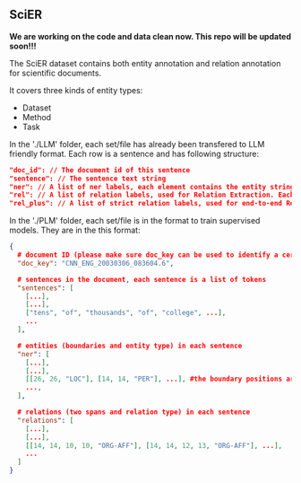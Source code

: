 ## SciER

**We are working on the code and data clean now. This repo will be updated soon!!!**

The SciER dataset contains both entity annotation and relation annotation for scientific documents.


It covers three kinds of entity types:
- Dataset
- Method
- Task


In the './LLM' folder, each set/file has already been transfered to LLM friendly format.
Each row is a sentence and has following structure:

```json
"doc_id": // The document id of this sentence
"sentence": // The sentence text string
"ner": // A list of ner labels, each element contains the entity string and its entity type. E.g., ["Entity String", "Entity Type"] such as ['feature extraction mechanisms', 'Method']
"rel": // A list of relation labels, used for Relation Extraction. Each element is a triplet, e.g., [Subject Entity, Relation Type, Object Entity], such as ['attention', 'Part-Of', 'recurrent neural networks']
"rel_plus": // A list of strict relation labels, used for end-to-end Relation Extraction. Each element is a triplet, e.g., [Subject Entity:Entity Type, Relation Type, Object Entity:Entity Type], such as ['attention:Method', 'Part-Of', 'recurrent neural networks:Method']
```


In the './PLM' folder, each set/file is in the format to train supervised models. They are in the this format:

```json
{
  # document ID (please make sure doc_key can be used to identify a certain document)
  "doc_key": "CNN_ENG_20030306_083604.6",

  # sentences in the document, each sentence is a list of tokens
  "sentences": [
    [...],
    [...],
    ["tens", "of", "thousands", "of", "college", ...],
    ...
  ],

  # entities (boundaries and entity type) in each sentence
  "ner": [
    [...],
    [...],
    [[26, 26, "LOC"], [14, 14, "PER"], ...], #the boundary positions are indexed in the document level
    ...,
  ],

  # relations (two spans and relation type) in each sentence
  "relations": [
    [...],
    [...],
    [[14, 14, 10, 10, "ORG-AFF"], [14, 14, 12, 13, "ORG-AFF"], ...],
    ...
  ]
}

```
